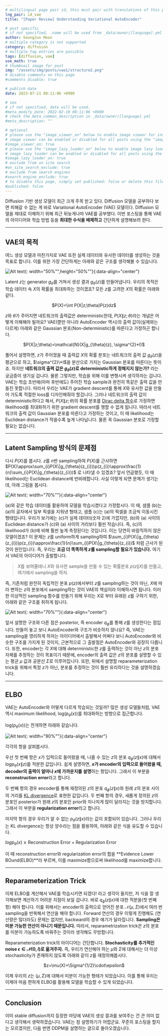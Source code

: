 ```yaml
---
# multilingual page pair id, this must pair with translations of this page. (This name must be unique)
lng_pair: id_vae
title: "[Paper Review] Understanding Variational AutoEncoder"

# post specific
# if not specified, .name will be used from _data/owner/[language].yml
author: SeungJun Moon
# multiple category is not supported
category: diffusion
# multiple tag entries are possible
tags: [diffusion, vae]
use_math: true
# thumbnail image for post
img: "/assets/img/posts/vae1/structure2.png"
# disable comments on this page
#comments_disable: true

# publish date
date: 2023-07-21 08:11:06 +0900

# seo
# if not specified, date will be used.
#meta_modify_date: 2022-02-10 08:11:06 +0900
# check the meta_common_description in _data/owner/[language].yml
#meta_description: ""

# optional
# please use the "image_viewer_on" below to enable image viewer for individual pages or posts (_posts/ or [language]/_posts folders).
# image viewer can be enabled or disabled for all posts using the "image_viewer_posts: true" setting in _data/conf/main.yml.
#image_viewer_on: true
# please use the "image_lazy_loader_on" below to enable image lazy loader for individual pages or posts (_posts/ or [language]/_posts folders).
# image lazy loader can be enabled or disabled for all posts using the "image_lazy_loader_posts: true" setting in _data/conf/main.yml.
#image_lazy_loader_on: true
# exclude from on site search
#on_site_search_exclude: true
# exclude from search engines
#search_engine_exclude: true
# to disable this page, simply set published: false or delete this file
#published: false
---
```


<!-- outline-start -->

Diffusion 기반 생성 모델이 최근 크게 주목 받고 있다. Diffusion 모델을 공부하다 보면 피해갈 수 없는 게 바로 Variational AutoEncoder (VAE) 모델이다. Diffusion 모델을 제대로 이해하기 위해 최근 뒤늦게나마 VAE를 공부했다. 이번 포스팅을 통해 VAE의 아이디어와 학습 방법 등을 **최대한 수식을 배제하고** 간단하게 설명해보려 한다.

<!-- outline-end -->

***

## VAE의 목적
여느 생성 모델과 마찬가지로 VAE 또한 실제 데이터와 유사한 데이터를 생성하는 것을 목표로 합니다. 이를 위한 가장 간단하게는 아래와 같은 구조를 생각해볼 수 있습니다.

![Alt text](/assets/img/posts/vae1/structure1.png){: width="50%"",height="50%""}{:data-align="center"}

Latent $z$는 generator $g_{\theta}$를 거쳐서 생성 결과 $g_{\theta}(z)$를 만들어냅니다. 우리의 목적은 학습 데이터 속 $X$의 확률을 최대화하는 것이겠죠? 모든 $z$를 고려한 $X$의 확률은 아래와 같다.

<div align="center">
$P(X)=\int P(X|z;\theta)P(z)dz$
</div>

$z$와 $\theta$가 주어지면 네트워크의 출력값은 deterministic한데, $P(X\|z;\theta)$라는 개념은 어떻게 이해해야 될까요? VAE(뿐만 아니라 AutoEncoder 역시)의 출력 값이(실제와는 다르게) 아래와 같은 Gaussian 분포(Non-deterministic)를 따른다고 가정하곤 합니다.

<div align="center">
$P(X|z;\theta)=\mathcal{N}(X|g_{\theta}(z), \sigma^{2}*I)$
</div>

풀어서 설명하면, $z$가 주어졌을 때 출력값 $X$의 확률 분포는 네트워크의 출력 값 $g_{\theta}(z)$을 평균으로 하고, $\sigma^{2}\*I$을 분산으로 가지는 Gaussian 분포를 따른다는 뜻이죠. 하지만 **네트워크의 출력 값은 $g_{\theta}(z)$로 deterministic하게 정해지지 않는가?** 라는 궁금증이 생기실 겁니다. 물론 그렇지만, 학습을 위해 이를 변형시켜 생각하자는 겁니다. VAE는 학습 초반에(아마 후반에도) 주어진 학습 sample과 완전히 똑같은 출력 값을 만들진 못합니다. 따라서 우리는 VAE가 gradient descent를 통해 $X$와 유사한 값을 만들어 가도록 적절한 loss를 디자인해줘야 할겁니다. 그러나 네트워크의 출력 값이 deterministic하다고 해서, $P(X\|z;\theta)$의 확률 분포를 [Dirac delta 함수](https://en.wikipedia.org/wiki/Dirac_delta_function)로 가정하면 likelihood를 최대화하기 위한 gradient descent를 행할 수 없게 됩니다. 따라서 네트워크의 출력 값이 Gaussian 분포를 따른다고 가정하는 것이고, 이 때 likelihood는 Euclidean distance가 작을수록 높게 나타납니다. 물론 꼭 Gaussian 분포로 가정할 필요는 없습니다.

***

## Latent Sampling 방식의 문제점

다시 $P(X)$를 봅시다. $z$를 $n$번 sampling하여 $P(X)$를 근사하면 $P(X)\approx\sum_{i}P(X\|g_{\theta}(z_{i}))p(z_{i})\approx\frac{1}{n}\sum_{i}P(X\|g_{\theta}(z_{i}))$ 로 나타낼 수 있겠죠?
앞서 언급했듯, 이 때 likelihood는 Euclidean distance에 반비례합니다. 사실 이렇게 되면 문제가 생기는데, 아래 그림을 봅시다.

![Alt text](/assets/img/posts/vae1/motivation.png){: width="70%""}{:data-align="center"}

(a)와 같은 학습 데이터를 활용하여 모델을 학습시켰다고 가정합시다. 이 때, 샘플 (b)는 (a)의 글자에서 일부 픽셀을 지워낸 형태고, 샘플 (c)는 (a)의 픽셀을 조금씩 이동시킨 형태입니다. 우리가 보기에는 (c)가 실제 데이터(숫자 2)에 가깝지만, (b)와 (a) 사이의 Euclidean distance가 (c)와 (a) 사이의 거리보다 훨씬 작습니다. 즉, (c)의 likelihood가 (b)에 비해 훨씬 높게 측정된다는 것입니다. 이는 당연히 바람직하지 않은 모델이겠죠? 이 문제는 $z$를 uniform하게 sampling하여 $\sum_{i}P(X\|g_{\theta}(z_{i}))p(z_{i})\approx\frac{1}{n}\sum_{i}P(X\|g_{\theta}(z_{i})$ 처럼 근사가 된 것이 원인입니다. 즉, 우리는 **조금 더 똑똑하게 $z$를 sampling할 필요가 있습니다.**
여기서 VAE의 아이디어가 출발합니다.

> $X$를 보여줄테니 $X$와 유사한 sample을 만들 수 있는 확률분포 $p(z\|X)$를 만들고, 여기에서 sampling을 하자.

즉, 기존처럼 완전히 독립적인 분포 $p(z)$에서부터 $z$를 sampling하는 것이 아닌, $X$에 따라 변하는 $z$의 분포에서 sampling하는 것이 VAE의 핵심이라 이해하시면 됩니다. 이러한 이상적인 sampling 함수를 만들기 위해 우리는 $X$로 부터 유래된 $z$를 구하기 위한, 아래와 같은 구조를 취하게 됩니다.

![Alt text](/assets/img/posts/vae1/structure2.png){: width="70%""}{:data-align="center"}

앞서 설명한 구조와 다른 점은 posterior, 즉 encoder $q_{\phi}$를 통해 $z$를 생성한다는 점입니다. 만들어 놓고 보니 AutoEncoder와 구조가 비슷하지 않나요? 즉, VAE는 sampling을 영리하게 하자는 아이디어에서 출발해서 어쩌다 보니 AutoEncoder와 비슷한 구조를 가지게 된 것이지, 근본적으로 그 출발점은 AutoEncoder와 굉장히 다릅니다.
또한, encoder는 각 $X$에 대해 deterministic한 $z$를 출력하는 것이 아닌 $z$의 분포 자체를 추정하는 것이 목표이기 때문에, encoder의 출력 값은 $z$의 분포를 설명할 수 있는 평균 $\mu$ 값과 공분산 $\Sigma$로 이루어집니다. 또한, 뒤에서 설명할 reparameterization trick을 위해서 특정 $z$가 아닌, 분포를 추정하는 것이 훨씬 유리하다는 것을 설명하겠습니다.

***

## ELBO

VAE는 AutoEncoder와 어떻게 다르게 학습되는 것일까? 많은 생성 모델들처럼, VAE 역시 maximum likelihood, $\text{log}(p_{\theta}(x))$를 최대화하는 방향으로 접근합니다.

$\text{log}(p_{\theta}(x))$는 전개하면 아래와 같습니다.

![Alt text](/assets/img/posts/vae1/elbo.png){: width="90%""}{:data-align="center"}

각각의 항을 살펴봅시다.

우선 첫 번째 항은 $x$가 입력으로 들어왔을 때, 나올 수 있는 $z$의 분포 $q_{\phi}(z\|x)$에 대해서 $log p_{\theta}(x\|z)$를 적분한 값입니다. 쉽게 설명하면, **$x$가 encoder의 입력으로 들어왔을 때, decoder의 출력이 얼마나 $x$에 가까운지를 설명**하는 항입니다. 그래서 이 부분을 **reconstruction error**라고 합니다.

두 번째 항의 경우 encoder를 통해 재정의된 $z$의 분포 $q_{\phi}(z\|x)$와 원래 $z$의 분포 사이의 거리를 [KL divergence](https://en.wikipedia.org/wiki/Kullback%E2%80%93Leibler_divergence)로 표현한 값입니다. 두 번째 항의 경우, 새롭게 정의된 $z$의 분포인 posterior가 원래 $z$의 분포인 prior와 지나치게 많이 달라지는 것을 방지합니다. 그래서 이 부분을 **regularization error**라고 합니다.

마지막 항의 경우 우리가 알 수 없는 $p_{\theta}(z\|x)$라는 값이 포함되어 있습니다. 그러나 우리는 KL divergence는 항상 양수라는 점을 활용하여, 아래와 같은 식을 유도할 수 있습니다.

$log p_{\theta}(x) \geq \text{Reconstruction Error} + \text{Regularization Error}$

이 때 reconstruction error와 regularization error의 합을 **Evidence Lower BOund(ELBO)**라 부르며, 이를 maximize함으로써 likelihood를 maximize합니다.

***

## Reparameterization Trick

이제 ELBO를 계산해서 VAE를 학습시키면 되겠다! 라고 생각이 들지만, 저 식을 잘 생각해보면 계산하기 어려운 지점이 보일 겁니다. 바로 $q_{\phi}(z\|x)$에 대한 적분을(첫 번째 항) 해야 합니다. 이를 위해서는 encoder의 출력으로 얻어진 분포 $\mathcal{N}(\mu, \Sigma)$에서 여러 번 sampling을 반복해서 연산을 해야 합니다. Forward 연산의 경우 이렇게 진행해도 (연산량은 많더라도) 문제는 없지만, backward의 경우 얘기가 달라집니다. **Sampling은 미분 가능한 연산이 아니기 때문입니다.** 따라서, reparametrization trick은 $z$의 분포를 미분이 가능하도록 바꿔주는 것이라 생각해도 무방합니다.

Reparameterization trick의 아이디어는 간단합니다. **Stochasticity를 추가적인 noise $\epsilon \in \mathcal{N}(0,I)$로 옮겨주자.** 즉, 우리가 연산해야 하는 $\mu$와 $\Sigma$에 대해서는 더 이상 stochasticity가 존재하지 않도록 아래와 같이 $z$를 재정의해봅시다.

<div align="center">
$z=\mu(X)+\Sigma^{1/2}\cdot\epsilon$
</div>

이제 우리의 $z$는 $(\mu, \Sigma)$에 대해서 미분이 가능한 형태가 되었습니다. 이를 통해 우리는 이제야 마음 편하게 ELBO를 활용해 모델을 학습할 수 있게 되었습니다.

***

## Conclusion

이미 stable diffusion까지 등장한 마당에 VAE의 생성 결과를 보여주는 건 큰 의미 없다고 생각해서 생략하겠습니다. VAE는 참 설명하기가 어렵군요. 꾸준히 포스팅을 할지는 모르겠지만, 다음 번엔 DDPM을 설명하는 글으로 돌아오겠습니다.

